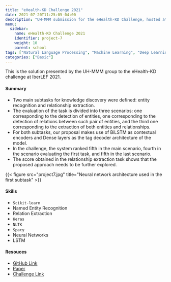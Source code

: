 ```yaml
---
title: "eHealth-KD Challenge 2021"
date: 2021-07-20T11:25:05-04:00
description: "UH-MMM submission for the eHealth-KD Challenge, hosted at the 3rd Iberian Languages Evaluation Forum."
menu:
  sidebar:
    name: eHealth-KD Challenge 2021
    identifier: project-7
    weight: 10
    parent: school
tags: ["Natural Language Processing", "Machine Learning", "Deep Learning", "Importing & Cleaning Data", "Programming"]
categories: ["Basic"]
---
```




This is the solution presented by the UH-MMM group to the eHealth-KD challenge at IberLEF 2021.

#### Summary

* Two main subtasks for knowledge discovery were defined: entity recognition and relationship extraction.
* The evaluation of the task is divided into three scenarios: one corresponding to the detection of entities, one corresponding to the detection of relations between such pair of entities, and the third one corresponding to the extraction of both entities and relationships.
* For both subtasks, our proposal makes use of BiLSTM as contextual encoders and Dense layers as the tag decoder architecture of the model.
* In the challenge, the system ranked fifth in the main scenario, fourth in the scenario evaluating the first task, and fifth in the last scenario.
* The score obtained in the relationship extraction task shows that the proposed approach needs to be further explored.


{{< figure src="project7.jpg" title="Neural network architecture used in the first subtask" >}}

#### **Skills**

- `Scikit-learn`
- Named Entity Recognition
- Relation Extraction
- `Keras`
- `NLTK`
- `Spacy`
- Neural Networks
- LSTM
  

#### Resouces

- [GitHub Link](https://github.com/lorainemg/eHealthKD-competition)
- [Paper](https://github.com/lorainemg/eHealthKD-competition/blob/main/docs/ehealth_paper4.pdf)
- [Challenge Link](https://ehealthkd.github.io/2021)
